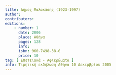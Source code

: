 ```yaml
---
title: Δήμος Μαλακάσης (1923-1997)
author: 
contributors: 
editions: 
    - number: 1
      date: 2006
      place: Αθήνα
      pages: 128
      info: 
      isbn: 960-7498-38-0
      price: 10
tag: [ Επετειακά - Αφιερώματα ]
info: Τιμητική εκδήλωση Αθήνα 10 Δεκεμβρίου 2005
---
```

